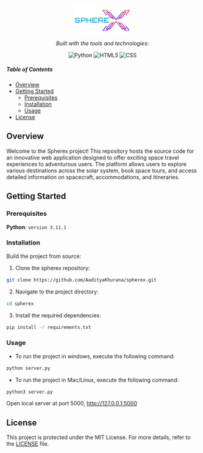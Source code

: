 <p align="center">
  <img src="https://github.com/AadityaKhurana/spherex/blob/main/static/Icon1.png?raw=true" width="30%" alt="SPHEREX-logo">
</p>
<p align="center">
		<em>Built with the tools and technologies:</em>
</p>
<p align="center">
  <img src="https://img.shields.io/badge/Python-3776AB.svg?style=flat&logo=Python&logoColor=white" alt="Python">
	<img src="https://img.shields.io/badge/HTML5-E34F26.svg?style=flat&logo=HTML5&logoColor=white" alt="HTML5">
  <img src="https://img.shields.io/badge/CSS-239120?&style=flat&logo=css3&logoColor=white" alt="CSS">
</p>

#####  Table of Contents

- [Overview](#overview)
- [Getting Started](#getting-started)
    - [Prerequisites](#prerequisites)
    - [Installation](#installation)
    - [Usage](#usage)
- [License](#license)



##  Overview

Welcome to the Spherex project! This repository hosts the source code for an innovative web application designed to offer exciting space travel experiences to adventurous users. The platform allows users to explore various destinations across the solar system, book space tours, and access detailed information on spacecraft, accommodations, and itineraries.


##  Getting Started

###  Prerequisites

**Python**: `version 3.11.1`

###  Installation

Build the project from source:

1. Clone the spherex repository:
```sh
git clone https://github.com/AadityaKhurana/spherex.git
```

2. Navigate to the project directory:
```sh
cd spherex
```

3. Install the required dependencies:
```sh
pip install -r requirements.txt
```

###  Usage

- To run the project in windows, execute the following command:

```sh
python server.py
```
- To run the project in Mac/Linux, execute the following command:

```sh
python3 server.py
```

Open local server at port 5000, http://127.0.0.1:5000

##  License

This project is protected under the MIT License. For more details, refer to the [LICENSE](https://choosealicense.com/licenses/mit/) file.
